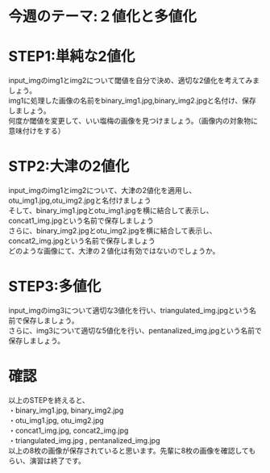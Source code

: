 # 今週のテーマ:２値化と多値化

# STEP1:単純な2値化
input_imgのimg1とimg2について閾値を自分で決め、適切な2値化を考えてみましょう。<br>
img1に処理した画像の名前をbinary_img1.jpg,binary_img2.jpgと名付け、保存しましょう。<br>
何度か閾値を変更して、いい塩梅の画像を見つけましょう。（画像内の対象物に意味付けをする）

# STP2:大津の2値化
input_imgのimg1とimg2について、大津の2値化を適用し、otu_img1.jpg,otu_img2.jpgと名付けましょう<br>
そして、binary_img1.jpgとotu_img1.jpgを横に結合して表示し、concat1_img.jpgという名前で保存しましょう<br>
さらに、binary_img2.jpgとotu_img2.jpgを横に結合して表示し、concat2_img.jpgという名前で保存しましょう<br>
どのような画像にて、大津の２値化は有効ではないのでしょうか。

# STEP3:多値化
input_imgのimg3について適切な3値化を行い、triangulated_img.jpgという名前で保存しましょう。<br>
さらに、img3について適切な5値化を行い、pentanalized_img.jpgという名前で保存しましょう。<br>


# 確認
以上のSTEPを終えると、<br>
・binary_img1.jpg, binary_img2.jpg<br>
・otu_img1.jpg, otu_img2.jpg<br>
・concat1_img.jpg, concat2_img.jpg<br>
・triangulated_img.jpg , pentanalized_img.jpg<br>
以上の8枚の画像が保存されていると思います。先輩に8枚の画像を確認してもらい、演習は終了です。
